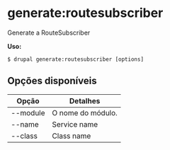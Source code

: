 # generate:routesubscriber
Generate a RouteSubscriber

**Uso:**
```
$ drupal generate:routesubscriber [options] 
```

## Opções disponíveis
Opção | Detalhes
-------|-------------
--module | O nome do módulo.
--name | Service name
--class | Class name
